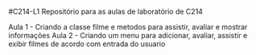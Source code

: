 #C214-L1
Repositório para as aulas de laboratório de C214

Aula 1 - Criando a classe filme e metodos para assistir, avaliar e mostrar informações
Aula 2 - Criando um menu para adicionar, avaliar, assistir e exibir filmes de acordo com entrada do usuario